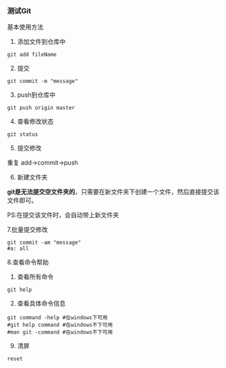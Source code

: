 ### 测试Git

基本使用方法

1. 添加文件到仓库中

```shell
git add fileName
```

2. 提交

 ```shell
git commit -m "message"
 ```

3. push到仓库中

```shell
git push origin master
```

4. 查看修改状态

```shell
git status
```

5. 提交修改

重复 add->commit->push

6. 新建文件夹

**git是无法提交空文件夹的**，只需要在新文件夹下创建一个文件，然后直接提交该文件即可。

PS:在提交该文件时，会自动带上新文件夹

7.批量提交修改

```shell
git commit -am "message"
#a: all
```

8.查看命令帮助

1. 查看所有命令

```shell
git help
```

2. 查看具体命令信息

```shell
git command -help #在windows下可用
#git help command #在windows不下可用
#man git -command #在windows不下可用
```

9. 清屏

```shell
reset
```




